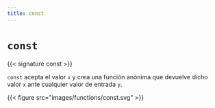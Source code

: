 ```yaml
---
title: const
---
```


# `const`

{{< signature const >}}

`const` acepta el valor `x` y crea una función anónima que devuelve dicho valor `x` ante cualquier valor de entrada `y`.

{{< figure src="images/functions/const.svg" >}}
